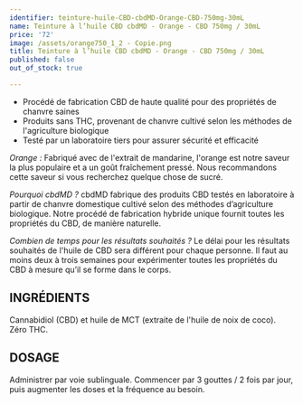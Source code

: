 ```yaml
---
identifier: teinture-huile-CBD-cbdMD-Orange-CBD-750mg-30mL
name: Teinture à l’huile CBD cbdMD - Orange - CBD 750mg / 30mL
price: '72'
image: /assets/orange750_1_2 - Copie.png
title: Teinture à l’huile CBD cbdMD - Orange - CBD 750mg / 30mL
published: false
out_of_stock: true

---
```

<ul>
<li>Procédé de fabrication CBD de haute qualité pour des propriétés de chanvre saines</li>
<li>Produits sans THC, provenant de chanvre cultivé selon les méthodes de l'agriculture biologique</li>
<li>Testé par un laboratoire tiers pour assurer sécurité et efficacité</li>
</ul>

<!-- more -->

<i>Orange :</i>
Fabriqué avec de l'extrait de mandarine, l'orange est notre saveur la plus populaire et a un goût fraîchement pressé. Nous recommandons cette saveur si vous recherchez quelque chose de sucré.

<i>Pourquoi cbdMD ?</i>
cbdMD fabrique des produits CBD testés en laboratoire à partir de chanvre domestique cultivé selon des méthodes d’agriculture biologique. Notre procédé de fabrication hybride unique fournit toutes les propriétés du CBD, de manière naturelle.

<i>Combien de temps pour les résultats souhaités ?</i>
Le délai pour les résultats souhaités de l'huile de CBD sera différent pour chaque personne. Il faut au moins deux à trois semaines pour expérimenter toutes les propriétés du CBD à mesure qu’il se forme dans le corps.

## INGRÉDIENTS
Cannabidiol (CBD) et huile de MCT (extraite de l'huile de noix de coco). Zéro THC.

## DOSAGE
Administrer par voie sublinguale. Commencer par 3 gouttes / 2 fois par jour, puis augmenter les doses et la fréquence au besoin.
